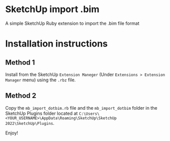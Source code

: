 # SketchUp import .bim
A simple SketchUp Ruby extension to import the .bim file format

# Installation instructions

## Method 1
Install from the SketchUp `Extension Maneger` (Under `Extensions > Extension Manager` menu) using the `.rbz` file.

## Method 2
Copy the `mb_import_dotbim.rb` file and the `mb_import_dotbim` folder in the SketchUp Plugins folder located at `C:\Users\<YOUR_USERNAME>\AppData\Roaming\SketchUp\SketchUp 2022\SketchUp\Plugins`.

Enjoy!
